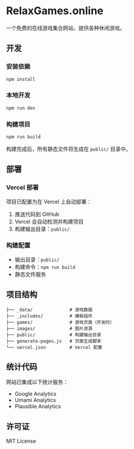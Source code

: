 # RelaxGames.online

一个免费的在线游戏集合网站，提供各种休闲游戏。

## 开发

### 安装依赖
```bash
npm install
```

### 本地开发
```bash
npm run dev
```

### 构建项目
```bash
npm run build
```

构建完成后，所有静态文件将生成在 `public/` 目录中。

## 部署

### Vercel 部署
项目已配置为在 Vercel 上自动部署：

1. 推送代码到 GitHub
2. Vercel 会自动检测并构建项目
3. 构建输出目录：`public/`

### 构建配置
- 输出目录：`public/`
- 构建命令：`npm run build`
- 静态文件服务

## 项目结构

```
├── _data/              # 游戏数据
├── _includes/          # 模板组件
├── games/              # 游戏页面（开发时）
├── images/             # 图片资源
├── public/             # 构建输出目录
├── generate-pages.js   # 页面生成脚本
└── vercel.json         # Vercel 配置
```

## 统计代码

网站已集成以下统计服务：
- Google Analytics
- Umami Analytics  
- Plausible Analytics

## 许可证

MIT License
